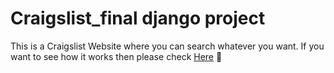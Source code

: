 # Craigslist_final django project
This is a Craigslist Website where you can search whatever you want.
If you want to see how it works then please check <a href="">Here</a> 🚀
